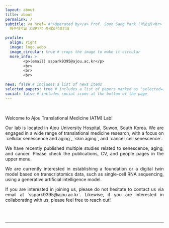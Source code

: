 ```yaml
---
layout: about
title: about
permalink: /
subtitle: <a href='#'>Operated by</a> Prof. Soon Sang Park (박순상)<br>
  아주대학교 의과대학 중개의학실험실

profile:
  align: right
  image: logo.webp
  image_circular: true # crops the image to make it circular
  more_info: >
        <p>(email) sspark9395@ajou.ac.kr</p>
        <br>
        <br>
        <br>

news: false # includes a list of news items
selected_papers: true # includes a list of papers marked as "selected={true}"
social: false # includes social icons at the bottom of the page
---
```


<br>
<p style="text-align:justify">Welcome to Ajou Translational Medicine (ATM) Lab!</p>
<p style="text-align:justify">Our lab is located in Ajou University Hospital, Suwon, South Korea. We are engaged in a wide range of translational medicine research, with a focus on `cellular senescence and aging`, `skin aging`, and `cancer cell senescence`.</p>
<p style="text-align:justify">We have recently published multiple studies related to senescence, aging, and cancer. Please check the publications, CV, and people pages in the upper menu.</p>
<p style="text-align:justify">We are currently interested in establishing a foundation or a digital twin model based on transcriptomics data, such as single-cell RNA sequencing, using a generative artificial intelligence model.</p>
<p style="text-align:justify">If you are interested in joining us, please do not hesitate to contact us via email at `sspark9395@ajou.ac.kr`. Likewise, if you are interested in collaborating with us, please feel free to reach out!</p>
<br>
<br>

---
